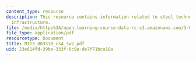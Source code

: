 ```yaml
---
content_type: resource
description: This resource contains information related to steel technology and big
  infrastructure.
file: /media/https%3A/open-learning-course-data-rc.s3.amazonaws.com/3-003-principles-of-engineering-practice-spring-2010/23e614fd39be333f6c9ade7f71bca18a_MIT3_003S10_cs4_sw2.pdf
file_type: application/pdf
resourcetype: Document
title: MIT3_003S10_cs4_sw2.pdf
uid: 23e614fd-39be-333f-6c9a-de7f71bca18a
---
```

